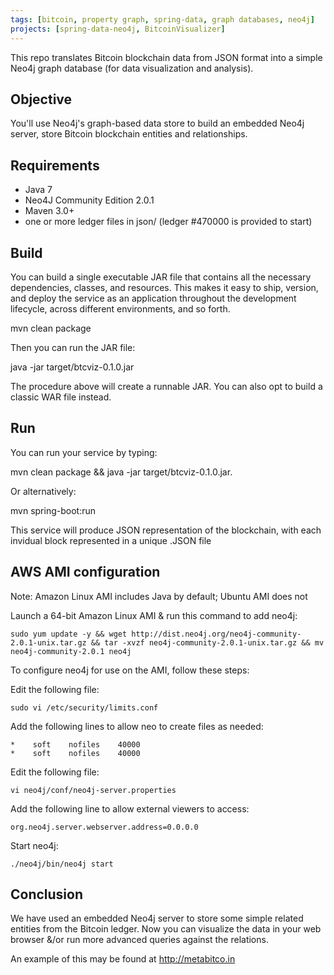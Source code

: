 ```yaml
---
tags: [bitcoin, property graph, spring-data, graph databases, neo4j]
projects: [spring-data-neo4j, BitcoinVisualizer]
---
```


This repo translates Bitcoin blockchain data from JSON format into a simple Neo4j graph database (for data visualization and analysis).

Objective
---------

You'll use Neo4j's graph-based data store to build an embedded Neo4j server, store Bitcoin blockchain entities and relationships.

Requirements
------------

- Java 7
- Neo4J Community Edition 2.0.1
- Maven 3.0+
- one or more ledger files in json/ (ledger #470000 is provided to start)

Build
-----

You can build a single executable JAR file that contains all the necessary dependencies, classes, and resources. This makes it easy to ship, version, and deploy the service as an application throughout the development lifecycle, across different environments, and so forth.


mvn clean package 


Then you can run the JAR file:

java -jar target/btcviz-0.1.0.jar

The procedure above will create a runnable JAR. You can also opt to build a classic WAR file instead.


Run
---

You can run your service by typing: 

 mvn clean package && java -jar target/btcviz-0.1.0.jar.


Or alternatively: 

mvn spring-boot:run

This service will produce JSON representation of the blockchain, with each invidual block represented in a unique .JSON file


AWS AMI configuration
---------------------

Note: Amazon Linux AMI includes Java by default; Ubuntu AMI does not


Launch a 64-bit Amazon Linux AMI & run this command to add neo4j:

```
sudo yum update -y && wget http://dist.neo4j.org/neo4j-community-2.0.1-unix.tar.gz && tar -xvzf neo4j-community-2.0.1-unix.tar.gz && mv neo4j-community-2.0.1 neo4j
```

To configure neo4j for use on the AMI, follow these steps:


Edit the following file:
```
sudo vi /etc/security/limits.conf
```

Add the following lines to allow neo to create files as needed:
```
*    soft    nofiles    40000
*    soft    nofiles    40000
```

Edit the following file:
```
vi neo4j/conf/neo4j-server.properties
```

Add the following line to allow external viewers to access:
```
org.neo4j.server.webserver.address=0.0.0.0
```

Start neo4j:
```
./neo4j/bin/neo4j start
```


Conclusion
----------

We have used an embedded Neo4j server to store some simple related entities from the Bitcoin ledger.  Now you can visualize the data in your web browser &/or run more advanced queries against the relations.

An example of this may be found at http://metabitco.in

